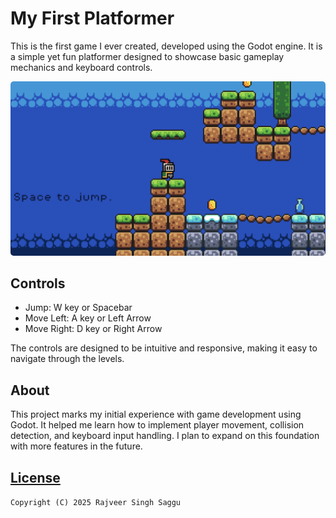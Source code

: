 # My First Platformer

This is the first game I ever created, developed using the Godot engine. It is a simple yet fun platformer designed to showcase basic gameplay mechanics and keyboard controls.

<img src="screenshot.png" alt="screenshot" style="border-radius: 5px 5px 5px 5px">

## Controls
- Jump: W key or Spacebar  
- Move Left: A key or Left Arrow  
- Move Right: D key or Right Arrow  

The controls are designed to be intuitive and responsive, making it easy to navigate through the levels.

## About
This project marks my initial experience with game development using Godot. It helped me learn how to implement player movement, collision detection, and keyboard input handling. I plan to expand on this foundation with more features in the future.

## [License](LICENSE.md)
`Copyright (C) 2025 Rajveer Singh Saggu`
